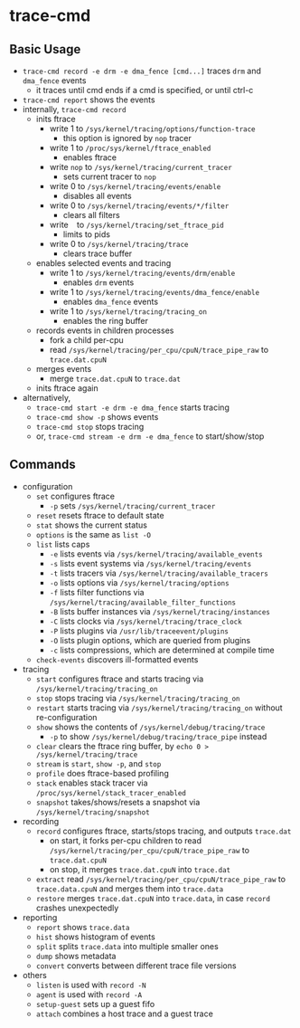 trace-cmd
=========

## Basic Usage

- `trace-cmd record -e drm -e dma_fence [cmd...]` traces `drm` and `dma_fence`
  events
  - it traces until cmd ends if a cmd is specified, or until ctrl-c
- `trace-cmd report` shows the events
- internally, `trace-cmd record`
  - inits ftrace
    - write 1 to `/sys/kernel/tracing/options/function-trace`
      - this option is ignored by `nop` tracer
    - write 1 to `/proc/sys/kernel/ftrace_enabled`
      - enables ftrace
    - write `nop` to `/sys/kernel/tracing/current_tracer`
      - sets current tracer to `nop`
    - write 0 to `/sys/kernel/tracing/events/enable`
      - disables all events
    - write 0 to `/sys/kernel/tracing/events/*/filter`
      - clears all filters
    - write ` ` to `/sys/kernel/tracing/set_ftrace_pid`
      - limits to pids
    - write 0 to `/sys/kernel/tracing/trace`
      - clears trace buffer
  - enables selected events and tracing
    - write 1 to `/sys/kernel/tracing/events/drm/enable`
      - enables `drm` events
    - write 1 to `/sys/kernel/tracing/events/dma_fence/enable`
      - enables `dma_fence` events
    - write 1 to `/sys/kernel/tracing/tracing_on`
      - enables the ring buffer
  - records events in children processes
    - fork a child per-cpu
    - read `/sys/kernel/tracing/per_cpu/cpuN/trace_pipe_raw` to
      `trace.dat.cpuN`
  - merges events
    - merge `trace.dat.cpuN` to `trace.dat`
  - inits ftrace again
- alternatively,
  - `trace-cmd start -e drm -e dma_fence` starts tracing
  - `trace-cmd show -p` shows events
  - `trace-cmd stop` stops tracing
  - or, `trace-cmd stream -e drm -e dma_fence` to start/show/stop

## Commands

- configuration
  - `set` configures ftrace
    - `-p` sets `/sys/kernel/tracing/current_tracer`
  - `reset` resets ftrace to default state
  - `stat` shows the current status
  - `options` is the same as `list -O`
  - `list` lists caps
    - `-e` lists events via `/sys/kernel/tracing/available_events`
    - `-s` lists event systems via `/sys/kernel/tracing/events`
    - `-t` lists tracers via `/sys/kernel/tracing/available_tracers`
    - `-o` lists options via `/sys/kernel/tracing/options`
    - `-f` lists filter functions via `/sys/kernel/tracing/available_filter_functions`
    - `-B` lists buffer instances via `/sys/kernel/tracing/instances`
    - `-C` lists clocks via `/sys/kernel/tracing/trace_clock`
    - `-P` lists plugins via `/usr/lib/traceevent/plugins`
    - `-O` lists plugin options, which are queried from plugins
    - `-c` lists compressions, which are determined at compile time
  - `check-events` discovers ill-formatted events
- tracing
  - `start` configures ftrace and starts tracing via `/sys/kernel/tracing/tracing_on`
  - `stop` stops tracing via `/sys/kernel/tracing/tracing_on`
  - `restart` starts tracing via `/sys/kernel/tracing/tracing_on` without re-configuration
  - `show` shows the contents of `/sys/kernel/debug/tracing/trace`
    - `-p` to show `/sys/kernel/debug/tracing/trace_pipe` instead
  - `clear` clears the ftrace ring buffer, by `echo 0 > /sys/kernel/tracing/trace`
  - `stream` is `start`, `show -p`, and `stop`
  - `profile` does ftrace-based profiling
  - `stack` enables stack tracer via `/proc/sys/kernel/stack_tracer_enabled`
  - `snapshot` takes/shows/resets a snapshot via `/sys/kernel/tracing/snapshot`
- recording
  - `record` configures ftrace, starts/stops tracing, and outputs `trace.dat`
    - on start, it forks per-cpu children to read `/sys/kernel/tracing/per_cpu/cpuN/trace_pipe_raw` to `trace.dat.cpuN`
    - on stop, it merges `trace.dat.cpuN` into `trace.dat`
  - `extract` read `/sys/kernel/tracing/per_cpu/cpuN/trace_pipe_raw` to `trace.data.cpuN` and merges them into `trace.data`
  - `restore` merges `trace.dat.cpuN` into `trace.data`, in case `record` crashes unexpectedly
- reporting
  - `report` shows `trace.data`
  - `hist` shows histogram of events
  - `split` splits `trace.data` into multiple smaller ones
  - `dump` shows metadata
  - `convert` converts between different trace file versions
- others
  - `listen` is used with `record -N`
  - `agent` is used with `record -A`
  - `setup-guest` sets up a guest fifo
  - `attach` combines a host trace and a guest trace
